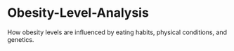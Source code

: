 # Obesity-Level-Analysis
How obesity levels are influenced by eating habits, physical conditions, and genetics.
